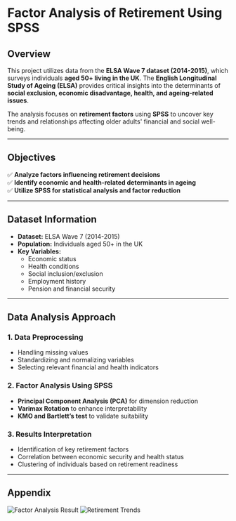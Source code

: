 
# Factor Analysis of Retirement Using SPSS

## Overview
This project utilizes data from the **ELSA Wave 7 dataset (2014-2015)**, which surveys individuals **aged 50+ living in the UK**. The **English Longitudinal Study of Ageing (ELSA)** provides critical insights into the determinants of **social exclusion, economic disadvantage, health, and ageing-related issues**. 

The analysis focuses on **retirement factors** using **SPSS** to uncover key trends and relationships affecting older adults' financial and social well-being.

---

## Objectives
✅ **Analyze factors influencing retirement decisions**  
✅ **Identify economic and health-related determinants in ageing**  
✅ **Utilize SPSS for statistical analysis and factor reduction**  

---

## Dataset Information
- **Dataset:** ELSA Wave 7 (2014-2015)  
- **Population:** Individuals aged 50+ in the UK  
- **Key Variables:**
  - Economic status
  - Health conditions
  - Social inclusion/exclusion
  - Employment history
  - Pension and financial security

---

## Data Analysis Approach
### **1. Data Preprocessing**
- Handling missing values
- Standardizing and normalizing variables
- Selecting relevant financial and health indicators

### **2. Factor Analysis Using SPSS**
- **Principal Component Analysis (PCA)** for dimension reduction
- **Varimax Rotation** to enhance interpretability
- **KMO and Bartlett’s test** to validate suitability

### **3. Results Interpretation**
- Identification of key retirement factors
- Correlation between economic security and health status
- Clustering of individuals based on retirement readiness

---

## Appendix
![Factor Analysis Result](https://github.com/slashhsu/Factor-Retirement-SPSS/assets/137000188/caa60f10-8e87-416c-8bf9-608ff4b2546c)
![Retirement Trends](https://github.com/slashhsu/Factor-Retirement-SPSS/assets/137000188/a60be86f-15be-46cc-b3f2-57a45c8ef188)

